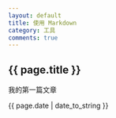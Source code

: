 ```yaml
---
layout: default
title: 使用 Markdown
category: 工具
comments: true
---
```


<h2>{{ page.title }}</h2>
<p>我的第一篇文章</p>
<p>{{ page.date | date_to_string }}</p>
